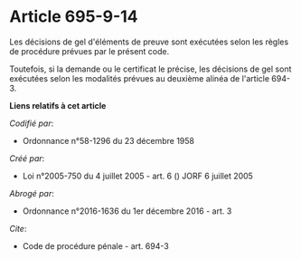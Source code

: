 # Article 695-9-14

Les décisions de gel d'éléments de preuve sont exécutées selon les règles de procédure prévues par le présent code. 

Toutefois, si la demande ou le certificat le précise, les décisions de gel sont exécutées selon les modalités prévues au
deuxième alinéa de l'article 694-3.

**Liens relatifs à cet article**

_Codifié par_:

  - Ordonnance n°58-1296 du 23 décembre 1958

_Créé par_:

  - Loi n°2005-750 du 4 juillet 2005 - art. 6 () JORF 6 juillet 2005

_Abrogé par_:

  - Ordonnance n°2016-1636 du 1er décembre 2016 - art. 3

_Cite_:

  - Code de procédure pénale - art. 694-3
